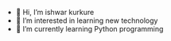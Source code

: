 - 👋 Hi, I’m ishwar kurkure
- 👀 I’m interested in learning new technology
- 🌱 I’m currently learning Python programming

<!---
ishwkur3/ishwkur3 is a ✨ special ✨ repository because its `README.md` (this file) appears on your GitHub profile.
You can click the Preview link to take a look at your changes.
--->

